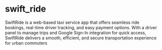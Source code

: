 # swift_ride
SwiftRide is a web-based taxi service app that offers seamless ride bookings, real-time driver tracking, and easy payment options. With a driver panel to manage trips and Google Sign-In integration for quick access, SwiftRide delivers a smooth, efficient, and secure transportation experience for urban commuters
